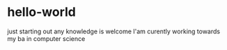 # hello-world
just starting out any knowledge is welcome
I'am curently working towards my ba in computer science
